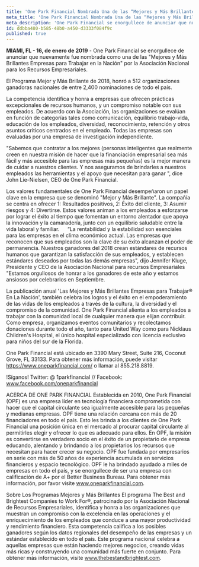 ```yaml
---
title: 'One Park Financial Nombrada Una de las “Mejores y Más Brillantes Empresas" en Estados Unidos'
meta_title: 'One Park Financial Nombrada Una de las “Mejores y Más Brillantes Empresas" en Estados Unidos'
meta_description: 'One Park Financial se enorgullece de anunciar que nuevamente fue nombrada como una de las "Mejores y Más Brillantes Empresas para Trabajar en la Nación" por la Asociación Nacional para los Recursos Empresariales.'
id: ddbba480-b585-48b0-a450-d3333f084f9c
published: true
---
```

**MIAMI, FL - 16, de enero de 2019** - One Park Financial se enorgullece de anunciar que nuevamente fue nombrada como una de las "Mejores y Más Brillantes Empresas para Trabajar en la Nación" por la Asociación Nacional para los Recursos Empresariales. 

El Programa Mejor y Más Brillante de 2018, honró a 512 organizaciones ganadoras nacionales de entre 2,400 nominaciones de todo el país. 

La competencia identifica y honra a empresas que ofrecen prácticas excepcionales de recursos humanos, y un compromiso notable con sus empleados. De acuerdo con la Asociación, las organizaciones se evalúan en función de categorías tales como comunicación, equilibrio trabajo-vida, educación de los empleados, diversidad, reconocimiento, retención y otros asuntos críticos centrados en el empleado.  Todas las empresas son evaluadas por una empresa de investigación independiente.

"Sabemos que contratar a los mejores (personas inteligentes que realmente creen en nuestra misión de hacer que la financiación empresarial sea más fácil y más accesible para las empresas más pequeñas)  es la mejor manera de cuidar a nuestros clientes. Y nos aseguramos de brindarles a nuestros empleados las herramientas y el apoyo que necesitan para ganar ", dice John Lie-Nielsen, CEO de One Park Financial.

Los valores fundamentales de One Park Financial desempeñaron un papel clave en la empresa que se denominó "Mejor y Más Brillante". La compañía se centra en ofrecer 1: Resultados positivos, 2: Éxito del cliente, 3: Asumir riesgos y 4: Divertirse. Estos valores animan a los empleados a esforzarse por lograr el éxito al tiempo que fomentan un entorno alentador que apoya la innovación y la camaradería, junto con un equilibrio saludable entre la vida laboral y familiar. 
 
“La rentabilidad y la estabilidad son esenciales para las empresas en el clima económico actual. Las empresas que reconocen que sus empleados son la clave de su éxito alcanzan el poder de permanencia. Nuestros ganadores del 2018 crean estándares de recursos humanos que garantizan la satisfacción de sus empleados, y establecen estándares deseados por todas las demás empresas", dijo Jennifer Kluge, Presidente y CEO de la Asociación Nacional para recursos Empresariales "Estamos orgullosos de honrar a los ganadores de este año y estamos ansiosos por celebrarlos en Septiembre.

La publicación anual 'Las Mejores y Más Brillantes Empresas para Trabajar® En La Nación', también celebra los logros y el éxito en el empoderamiento de las vidas de los empleados a través de la cultura, la diversidad y el compromiso de la comunidad. One Park Financial alienta a los empleados a trabajar con la comunidad local de cualquier manera que elijan contribuir. Como empresa, organizamos eventos comunitarios y recolectamos donaciones durante todo el año, tanto para United Way como para Nicklaus Children's Hospital, el único hospital especializado con licencia exclusivo para niños del sur de la Florida. 

One Park Financial está ubicado en 3390 Mary Street, Suite 216, Coconut Grove, FL 33133. Para obtener más información, puede visitar https://www.oneparkfinancial.com/ o llamar al 855.218.8819. 

!Síganos! 
Twitter: @ 1parkfinancial // Facebook: www.facebook.com/oneparkfinancial

ACERCA DE ONE PARK FINANCIAL
Establecida en 2010, One Park Financial (OPF) es una empresa líder en tecnología financiera comprometida con hacer que el capital circulante sea igualmente accesible para las pequeñas y medianas empresas. OPF tiene una relación cercana con más de 20 financiadores en todo el país. Esto les brinda a los clientes de One Park Financial una posición única en el mercado al procurar capital circulante al permitirles elegir y ofrecer lo que es adecuado para ellos. En OPF, la misión es convertirse en verdadero socio en el éxito de un propietario de empresa  educando, alentando y brindando a los propietarios los recursos que necesitan para hacer crecer su negocio. OPF fue fundada por empresarios en serie con más de 50 años de experiencia acumulada en servicios financieros y espacio tecnológico. OPF le ha brindado ayudado a miles de empresas en todo el país, y se enorgullece de ser una empresa con calificación de A+ por el Better Business Bureau. Para obtener más información, por favor visite www.oneparkfinancial.com.

Sobre Los Programas Mejores y Más Brillantes
El programa The Best and Brightest Companies to Work For®, patrocinado por la Asociación Nacional de Recursos Empresariales, identifica y honra a las organizaciones que muestran un compromiso con la excelencia en las operaciones y el enriquecimiento de los empleados que conduce a una mayor productividad y rendimiento financiero. Esta competencia califica a los posibles ganadores según los datos regionales del desempeño de las empresas y un estándar establecido en todo el país. Este programa nacional celebra a aquellas empresas que están haciendo mejores negocios, creando vidas más ricas y construyendo una comunidad más fuerte en conjunto. Para obtener más información, visite www.thebestandbrightest.com.